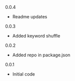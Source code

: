 0.0.4
- Readme updates

0.0.3
- Added keyword shuffle

0.0.2
- Added repo in package.json

0.0.1
- Initial code